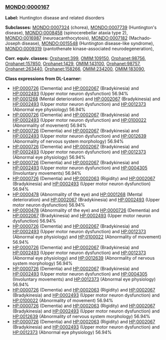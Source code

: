 
### [MONDO:0000167](http://purl.obolibrary.org/obo/MONDO_0000167)
**Label:** Huntington disease and related disorders

**Subclasses:** [MONDO:0007324](http://purl.obolibrary.org/obo/MONDO_0007324) (chorea), [MONDO:0007739](http://purl.obolibrary.org/obo/MONDO_0007739) (Huntington's disease), [MONDO:0008458](http://purl.obolibrary.org/obo/MONDO_0008458) (spinocerebellar ataxia type 2), [MONDO:0016987](http://purl.obolibrary.org/obo/MONDO_0016987) (neuroacanthocytosis), [MONDO:0007182](http://purl.obolibrary.org/obo/MONDO_0007182) (Machado-Joseph disease), [MONDO:0015548](http://purl.obolibrary.org/obo/MONDO_0015548) (Huntington disease-like syndrome), [MONDO:0009319](http://purl.obolibrary.org/obo/MONDO_0009319) (pantothenate kinase-associated neurodegeneration), 

**Corr. equiv. classes:** [Orphanet:399](http://www.orpha.net/ORDO/Orphanet_399), [OMIM:109150](http://purl.obolibrary.org/obo/OMIM_109150), [Orphanet:98756](http://www.orpha.net/ORDO/Orphanet_98756), [Orphanet:157850](http://www.orpha.net/ORDO/Orphanet_157850), [Orphanet:1429](http://www.orpha.net/ORDO/Orphanet_1429), [OMIM:143100](http://purl.obolibrary.org/obo/OMIM_143100), [Orphanet:98757](http://www.orpha.net/ORDO/Orphanet_98757), [Orphanet:263440](http://www.orpha.net/ORDO/Orphanet_263440), [Orphanet:158266](http://www.orpha.net/ORDO/Orphanet_158266), [OMIM:234200](http://purl.obolibrary.org/obo/OMIM_234200), [OMIM:183090](http://purl.obolibrary.org/obo/OMIM_183090), 

**Class expressions from DL-Learner:**

- [HP:0000726](http://purl.obolibrary.org/obo/HP_0000726) (Dementia) and [HP:0002067](http://purl.obolibrary.org/obo/HP_0002067) (Bradykinesia) and [HP:0002493](http://purl.obolibrary.org/obo/HP_0002493) (Upper motor neuron dysfunction) 56.94%
- [HP:0001268](http://purl.obolibrary.org/obo/HP_0001268) (Mental deterioration) and [HP:0002067](http://purl.obolibrary.org/obo/HP_0002067) (Bradykinesia) and [HP:0002493](http://purl.obolibrary.org/obo/HP_0002493) (Upper motor neuron dysfunction) and [HP:0012373](http://purl.obolibrary.org/obo/HP_0012373) (Abnormal eye physiology) 56.94%
- [HP:0000726](http://purl.obolibrary.org/obo/HP_0000726) (Dementia) and [HP:0002067](http://purl.obolibrary.org/obo/HP_0002067) (Bradykinesia) and [HP:0002493](http://purl.obolibrary.org/obo/HP_0002493) (Upper motor neuron dysfunction) and [HP:0100022](http://purl.obolibrary.org/obo/HP_0100022) (Abnormality of movement) 56.94%
- [HP:0000726](http://purl.obolibrary.org/obo/HP_0000726) (Dementia) and [HP:0002067](http://purl.obolibrary.org/obo/HP_0002067) (Bradykinesia) and [HP:0002493](http://purl.obolibrary.org/obo/HP_0002493) (Upper motor neuron dysfunction) and [HP:0012639](http://purl.obolibrary.org/obo/HP_0012639) (Abnormality of nervous system morphology) 56.94%
- [HP:0000726](http://purl.obolibrary.org/obo/HP_0000726) (Dementia) and [HP:0002067](http://purl.obolibrary.org/obo/HP_0002067) (Bradykinesia) and [HP:0002493](http://purl.obolibrary.org/obo/HP_0002493) (Upper motor neuron dysfunction) and [HP:0012373](http://purl.obolibrary.org/obo/HP_0012373) (Abnormal eye physiology) 56.94%
- [HP:0000726](http://purl.obolibrary.org/obo/HP_0000726) (Dementia) and [HP:0002067](http://purl.obolibrary.org/obo/HP_0002067) (Bradykinesia) and [HP:0002493](http://purl.obolibrary.org/obo/HP_0002493) (Upper motor neuron dysfunction) and [HP:0004305](http://purl.obolibrary.org/obo/HP_0004305) (Involuntary movements) 56.94%
- [HP:0000726](http://purl.obolibrary.org/obo/HP_0000726) (Dementia) and [HP:0002063](http://purl.obolibrary.org/obo/HP_0002063) (Rigidity) and [HP:0002067](http://purl.obolibrary.org/obo/HP_0002067) (Bradykinesia) and [HP:0002493](http://purl.obolibrary.org/obo/HP_0002493) (Upper motor neuron dysfunction) 56.94%
- [HP:0000478](http://purl.obolibrary.org/obo/HP_0000478) (Abnormality of the eye) and [HP:0001268](http://purl.obolibrary.org/obo/HP_0001268) (Mental deterioration) and [HP:0002067](http://purl.obolibrary.org/obo/HP_0002067) (Bradykinesia) and [HP:0002493](http://purl.obolibrary.org/obo/HP_0002493) (Upper motor neuron dysfunction) 56.94%
- [HP:0000478](http://purl.obolibrary.org/obo/HP_0000478) (Abnormality of the eye) and [HP:0000726](http://purl.obolibrary.org/obo/HP_0000726) (Dementia) and [HP:0002067](http://purl.obolibrary.org/obo/HP_0002067) (Bradykinesia) and [HP:0002493](http://purl.obolibrary.org/obo/HP_0002493) (Upper motor neuron dysfunction) 56.94%
- [HP:0000726](http://purl.obolibrary.org/obo/HP_0000726) (Dementia) and [HP:0002067](http://purl.obolibrary.org/obo/HP_0002067) (Bradykinesia) and [HP:0002493](http://purl.obolibrary.org/obo/HP_0002493) (Upper motor neuron dysfunction) and [HP:0012373](http://purl.obolibrary.org/obo/HP_0012373) (Abnormal eye physiology) and [HP:0100022](http://purl.obolibrary.org/obo/HP_0100022) (Abnormality of movement) 56.94%
- [HP:0000726](http://purl.obolibrary.org/obo/HP_0000726) (Dementia) and [HP:0002067](http://purl.obolibrary.org/obo/HP_0002067) (Bradykinesia) and [HP:0002493](http://purl.obolibrary.org/obo/HP_0002493) (Upper motor neuron dysfunction) and [HP:0012373](http://purl.obolibrary.org/obo/HP_0012373) (Abnormal eye physiology) and [HP:0012639](http://purl.obolibrary.org/obo/HP_0012639) (Abnormality of nervous system morphology) 56.94%
- [HP:0000726](http://purl.obolibrary.org/obo/HP_0000726) (Dementia) and [HP:0002067](http://purl.obolibrary.org/obo/HP_0002067) (Bradykinesia) and [HP:0002493](http://purl.obolibrary.org/obo/HP_0002493) (Upper motor neuron dysfunction) and [HP:0004305](http://purl.obolibrary.org/obo/HP_0004305) (Involuntary movements) and [HP:0012373](http://purl.obolibrary.org/obo/HP_0012373) (Abnormal eye physiology) 56.94%
- [HP:0000726](http://purl.obolibrary.org/obo/HP_0000726) (Dementia) and [HP:0002063](http://purl.obolibrary.org/obo/HP_0002063) (Rigidity) and [HP:0002067](http://purl.obolibrary.org/obo/HP_0002067) (Bradykinesia) and [HP:0002493](http://purl.obolibrary.org/obo/HP_0002493) (Upper motor neuron dysfunction) and [HP:0100022](http://purl.obolibrary.org/obo/HP_0100022) (Abnormality of movement) 56.94%
- [HP:0000726](http://purl.obolibrary.org/obo/HP_0000726) (Dementia) and [HP:0002063](http://purl.obolibrary.org/obo/HP_0002063) (Rigidity) and [HP:0002067](http://purl.obolibrary.org/obo/HP_0002067) (Bradykinesia) and [HP:0002493](http://purl.obolibrary.org/obo/HP_0002493) (Upper motor neuron dysfunction) and [HP:0012639](http://purl.obolibrary.org/obo/HP_0012639) (Abnormality of nervous system morphology) 56.94%
- [HP:0000726](http://purl.obolibrary.org/obo/HP_0000726) (Dementia) and [HP:0002063](http://purl.obolibrary.org/obo/HP_0002063) (Rigidity) and [HP:0002067](http://purl.obolibrary.org/obo/HP_0002067) (Bradykinesia) and [HP:0002493](http://purl.obolibrary.org/obo/HP_0002493) (Upper motor neuron dysfunction) and [HP:0012373](http://purl.obolibrary.org/obo/HP_0012373) (Abnormal eye physiology) 56.94%


